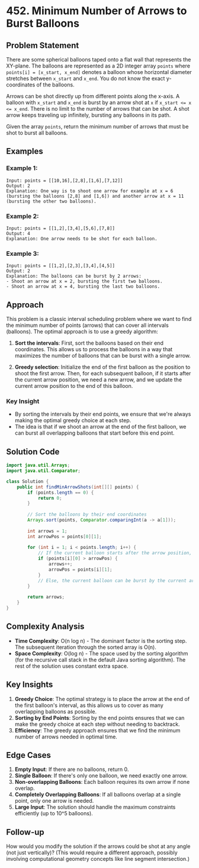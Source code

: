 # 452. Minimum Number of Arrows to Burst Balloons

## Problem Statement
There are some spherical balloons taped onto a flat wall that represents the XY-plane. The balloons are represented as a 2D integer array `points` where `points[i] = [x_start, x_end]` denotes a balloon whose horizontal diameter stretches between `x_start` and `x_end`. You do not know the exact y-coordinates of the balloons.

Arrows can be shot directly up from different points along the x-axis. A balloon with `x_start` and `x_end` is burst by an arrow shot at `x` if `x_start <= x <= x_end`. There is no limit to the number of arrows that can be shot. A shot arrow keeps traveling up infinitely, bursting any balloons in its path.

Given the array `points`, return the minimum number of arrows that must be shot to burst all balloons.

## Examples

### Example 1:
```
Input: points = [[10,16],[2,8],[1,6],[7,12]]
Output: 2
Explanation: One way is to shoot one arrow for example at x = 6 (bursting the balloons [2,8] and [1,6]) and another arrow at x = 11 (bursting the other two balloons).
```

### Example 2:
```
Input: points = [[1,2],[3,4],[5,6],[7,8]]
Output: 4
Explanation: One arrow needs to be shot for each balloon.
```

### Example 3:
```
Input: points = [[1,2],[2,3],[3,4],[4,5]]
Output: 2
Explanation: The balloons can be burst by 2 arrows:
- Shoot an arrow at x = 2, bursting the first two balloons.
- Shoot an arrow at x = 4, bursting the last two balloons.
```

## Approach
This problem is a classic interval scheduling problem where we want to find the minimum number of points (arrows) that can cover all intervals (balloons). The optimal approach is to use a greedy algorithm:

1. **Sort the intervals**: First, sort the balloons based on their end coordinates. This allows us to process the balloons in a way that maximizes the number of balloons that can be burst with a single arrow.

2. **Greedy selection**: Initialize the end of the first balloon as the position to shoot the first arrow. Then, for each subsequent balloon, if it starts after the current arrow position, we need a new arrow, and we update the current arrow position to the end of this balloon.

### Key Insight
- By sorting the intervals by their end points, we ensure that we're always making the optimal greedy choice at each step.
- The idea is that if we shoot an arrow at the end of the first balloon, we can burst all overlapping balloons that start before this end point.

## Solution Code
```java
import java.util.Arrays;
import java.util.Comparator;

class Solution {
    public int findMinArrowShots(int[][] points) {
        if (points.length == 0) {
            return 0;
        }
        
        // Sort the balloons by their end coordinates
        Arrays.sort(points, Comparator.comparingInt(a -> a[1]));
        
        int arrows = 1;
        int arrowPos = points[0][1];
        
        for (int i = 1; i < points.length; i++) {
            // If the current balloon starts after the arrow position, we need a new arrow
            if (points[i][0] > arrowPos) {
                arrows++;
                arrowPos = points[i][1];
            }
            // Else, the current balloon can be burst by the current arrow
        }
        
        return arrows;
    }
}
```

## Complexity Analysis
- **Time Complexity**: O(n log n) - The dominant factor is the sorting step. The subsequent iteration through the sorted array is O(n).
- **Space Complexity**: O(log n) - The space used by the sorting algorithm (for the recursive call stack in the default Java sorting algorithm). The rest of the solution uses constant extra space.

## Key Insights
1. **Greedy Choice**: The optimal strategy is to place the arrow at the end of the first balloon's interval, as this allows us to cover as many overlapping balloons as possible.
2. **Sorting by End Points**: Sorting by the end points ensures that we can make the greedy choice at each step without needing to backtrack.
3. **Efficiency**: The greedy approach ensures that we find the minimum number of arrows needed in optimal time.

## Edge Cases
1. **Empty Input**: If there are no balloons, return 0.
2. **Single Balloon**: If there's only one balloon, we need exactly one arrow.
3. **Non-overlapping Balloons**: Each balloon requires its own arrow if none overlap.
4. **Completely Overlapping Balloons**: If all balloons overlap at a single point, only one arrow is needed.
5. **Large Input**: The solution should handle the maximum constraints efficiently (up to 10^5 balloons).

## Follow-up
How would you modify the solution if the arrows could be shot at any angle (not just vertically)? (This would require a different approach, possibly involving computational geometry concepts like line segment intersection.)